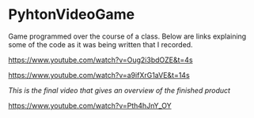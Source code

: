 # PyhtonVideoGame
Game programmed over the course of a class.
Below are links explaining some of the code as it was being written that I recorded.

https://www.youtube.com/watch?v=Oug2i3bdOZE&t=4s

https://www.youtube.com/watch?v=a9ifXrG1aVE&t=14s

*This is the final video that gives an overview of the finished product*

https://www.youtube.com/watch?v=Pth4hJnY_OY
